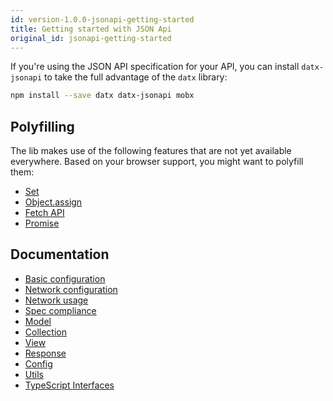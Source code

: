 ```yaml
---
id: version-1.0.0-jsonapi-getting-started
title: Getting started with JSON Api
original_id: jsonapi-getting-started
---
```


If you're using the JSON API specification for your API, you can install `datx-jsonapi` to take the full advantage of the `datx` library:

```bash
npm install --save datx datx-jsonapi mobx
```

## Polyfilling

The lib makes use of the following features that are not yet available everywhere. Based on your browser support, you might want to polyfill them:

- [Set](https://developer.mozilla.org/en-US/docs/Web/JavaScript/Reference/Global_Objects/Set)
- [Object.assign](https://developer.mozilla.org/en-US/docs/Web/JavaScript/Reference/Global_Objects/Object/assign)
- [Fetch API](https://developer.mozilla.org/en-US/docs/Web/API/Fetch_API)
- [Promise](https://developer.mozilla.org/en-US/docs/Web/JavaScript/Reference/Global_Objects/Promise)

## Documentation

- [Basic configuration](jsonapi-basic-configuration)
- [Network configuration](jsonapi-network-configuration)
- [Network usage](jsonapi-network-usage)
- [Spec compliance](jsonapi-spec-compliance)
- [Model](jsonapi-model)
- [Collection](jsonapi-collection)
- [View](jsonapi-view)
- [Response](jsonapi-response)
- [Config](jsonapi-config)
- [Utils](json-api-utils)
- [TypeScript Interfaces](jsonapi-typescript-interfaces)
